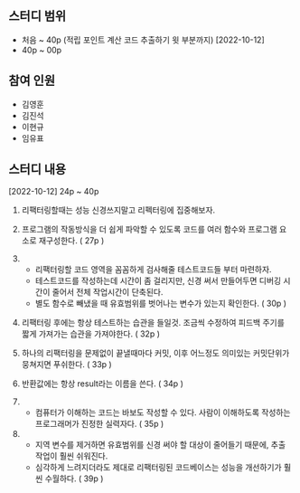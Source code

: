 ## 스터디 범위
- 처음 ~ 40p (적립 포인트 계산 코드 추출하기 윗 부분까지) [2022-10-12]
- 40p ~ 00p

## 참여 인원
- 김영훈
- 김진석
- 이현규
- 임유표

## 스터디 내용
[2022-10-12]
24p ~ 40p
1. 리팩터링할때는 성능 신경쓰지말고 리펙터링에 집중해보자.

2. 프로그램의 작동방식을 더 쉽게 파악할 수 있도록 코드를 여러 함수와 프로그램 요소로 재구성한다. ( 27p )

3.  - 리팩터링할 코드 영역을 꼼꼼하게 검사해줄 테스트코드들 부터 마련하자.
    - 테스트코드를 작성하는데 시간이 좀 걸리지만, 신경 써서 만들어두면 디버깅 시간이 줄어서 전체 작업시간이 단축된다.
    - 별도 함수로 빼냈을 때 유효범위를 벗어나는 변수가 있는지 확인한다. ( 30p )

5. 리팩터링 후에는 항상 테스트하는 습관을 들일것. 조금씩 수정하여 피드백 주기를 짧게 가져가는 습관을 가져야한다.  ( 32p )

6. 하나의 리팩터링을 문제없이 끝낼때마다 커밋, 이후 어느정도 의미있는 커밋단위가 뭉쳐지면 푸쉬한다. ( 33p )

7. 반환값에는 항상 result라는 이름을 쓴다. ( 34p )

8. * 컴퓨터가 이해하는 코드는 바보도 작성할 수 있다. 사람이 이해하도록 작성하는 프로그래머가 진정한 실력자다. ( 35p )

9. - 지역 변수를 제거하면 유효범위를 신경 써야 할 대상이 줄어들기 때문에, 추출 작업이 훨씬 쉬워진다. 
   - 심각하게 느려지더라도 제대로 리팩터링된 코드베이스는 성능을 개선하기가 훨씬 수월하다. ( 39p )
